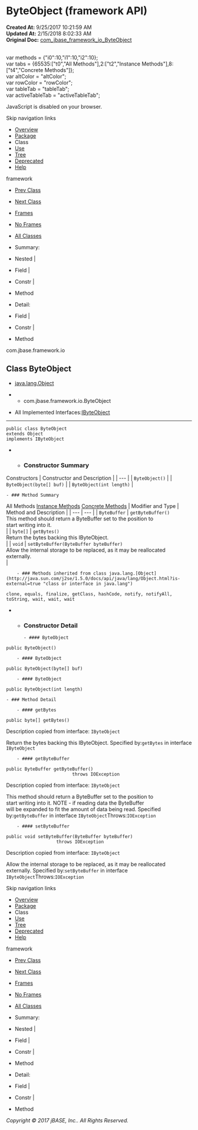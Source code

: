 # ByteObject (framework   API)

**Created At:** 9/25/2017 10:21:59 AM  
**Updated At:** 2/15/2018 8:02:33 AM  
**Original Doc:** [com_jbase_framework_io_ByteObject](https://docs.jbase.com/39220-io/com_jbase_framework_io_ByteObject)  

<!--<br>    try {<br>        if (location.href.indexOf('is-external=true') == -1) {<br>            parent.document.title="ByteObject (framework   API)";<br>        }<br>    }<br>    catch(err) {<br>    }<br>//--><br>var methods = {"i0":10,"i1":10,"i2":10};<br>var tabs = {65535:["t0","All Methods"],2:["t2","Instance Methods"],8:["t4","Concrete Methods"]};<br>var altColor = "altColor";<br>var rowColor = "rowColor";<br>var tableTab = "tableTab";<br>var activeTableTab = "activeTableTab";
JavaScript is disabled on your browser.

Skip navigation links

- [Overview](../../../../overview-summary.html)
- [Package](/39220-io/com_jbase_framework_io_package-summary)
- Class
- [Use](/39223-class-use/com_jbase_framework_io_class-use_ByteObject)
- [Tree](/39220-io/com_jbase_framework_io_package-tree)
- [Deprecated](../../../../deprecated-list.html)
- [Help](../../../../help-doc.html)


framework <br>

- [Prev Class](/39220-io/com_jbase_framework_io_AbstractJBaseObjectWriter "class in com.jbase.framework.io")
- [Next Class](/39220-io/com_jbase_framework_io_ByteTools "class in com.jbase.framework.io")


- [Frames](../../../../index.html?com/jbase/framework/io//39220-io/com_jbase_framework_io_ByteObject)
- [No Frames](/39220-io/com_jbase_framework_io_ByteObject)


- [All Classes](../../../../allclasses-noframe.html)


<!--<br>  allClassesLink = document.getElementById("allclasses\_navbar\_top");<br>  if(window==top) {<br>    allClassesLink.style.display = "block";<br>  }<br>  else {<br>    allClassesLink.style.display = "none";<br>  }<br>  //-->

- Summary:
- Nested |
- Field |
- Constr |
- Method


- Detail:
- Field |
- Constr |
- Method

com.jbase.framework.io

## Class ByteObject

- [java.lang.Object](http://java.sun.com/j2se/1.5.0/docs/api/java/lang/Object.html?is-external=true "class or interface in java.lang")
- - com.jbase.framework.io.ByteObject


- All Implemented Interfaces:[IByteObject](../../../../com/jbase/framework/io/I/39220-io/com_jbase_framework_io_ByteObject "interface in com.jbase.framework.io")
* * *


```
public class ByteObject
extends Object
implements IByteObject
```

- - ### Constructor Summary


Constructors | Constructor and Description |
| --- |
| `ByteObject()`  |
| `ByteObject(byte[] buf)`  |
| `ByteObject(int length)`  |


    - ### Method Summary


All Methods [Instance Methods](javascript:show%282%29;) [Concrete Methods](javascript:show%288%29;) | Modifier and Type | Method and Description |
| --- | --- |
| `ByteBuffer` | `getByteBuffer()`<br>This method should return a ByteBuffer set to the position to<br> start writing into it.<br> |
| `byte[]` | `getBytes()`<br>Return the bytes backing this IByteObject.<br> |
| `void` | `setByteBuffer(ByteBuffer byteBuffer)`<br>Allow the internal storage to be replaced, as it may be reallocated<br> externally.<br> |


        - ### Methods inherited from class java.lang.[Object](http://java.sun.com/j2se/1.5.0/docs/api/java/lang/Object.html?is-external=true "class or interface in java.lang")
`clone, equals, finalize, getClass, hashCode, notify, notifyAll, toString, wait, wait, wait`

- - ### Constructor Detail

        - #### ByteObject

```
public ByteObject()
```


        - #### ByteObject

```
public ByteObject(byte[] buf)
```


        - #### ByteObject

```
public ByteObject(int length)
```


    - ### Method Detail

        - #### getBytes

```
public byte[] getBytes()
```

Description copied from interface: `IByteObject`

Return the bytes backing this IByteObject.
Specified by:`getBytes` in interface `IByteObject`


        - #### getByteBuffer

```
public ByteBuffer getByteBuffer()
                         throws IOException
```

Description copied from interface: `IByteObject`

This method should return a ByteBuffer set to the position to<br> start writing into it.  NOTE - if reading data the ByteBuffer<br> will be expanded to fit the amount of data being read.
Specified by:`getByteBuffer` in interface `IByteObject`Throws:`IOException`


        - #### setByteBuffer

```
public void setByteBuffer(ByteBuffer byteBuffer)
                   throws IOException
```

Description copied from interface: `IByteObject`

Allow the internal storage to be replaced, as it may be reallocated<br> externally.
Specified by:`setByteBuffer` in interface `IByteObject`Throws:`IOException`

Skip navigation links

- [Overview](../../../../overview-summary.html)
- [Package](/39220-io/com_jbase_framework_io_package-summary)
- Class
- [Use](/39223-class-use/com_jbase_framework_io_class-use_ByteObject)
- [Tree](/39220-io/com_jbase_framework_io_package-tree)
- [Deprecated](../../../../deprecated-list.html)
- [Help](../../../../help-doc.html)


framework <br>

- [Prev Class](/39220-io/com_jbase_framework_io_AbstractJBaseObjectWriter "class in com.jbase.framework.io")
- [Next Class](/39220-io/com_jbase_framework_io_ByteTools "class in com.jbase.framework.io")


- [Frames](../../../../index.html?com/jbase/framework/io//39220-io/com_jbase_framework_io_ByteObject)
- [No Frames](/39220-io/com_jbase_framework_io_ByteObject)


- [All Classes](../../../../allclasses-noframe.html)


<!--<br>  allClassesLink = document.getElementById("allclasses\_navbar\_bottom");<br>  if(window==top) {<br>    allClassesLink.style.display = "block";<br>  }<br>  else {<br>    allClassesLink.style.display = "none";<br>  }<br>  //-->

- Summary:
- Nested |
- Field |
- Constr |
- Method


- Detail:
- Field |
- Constr |
- Method

*Copyright © 2017 jBASE, Inc.. All Rights Reserved.*
